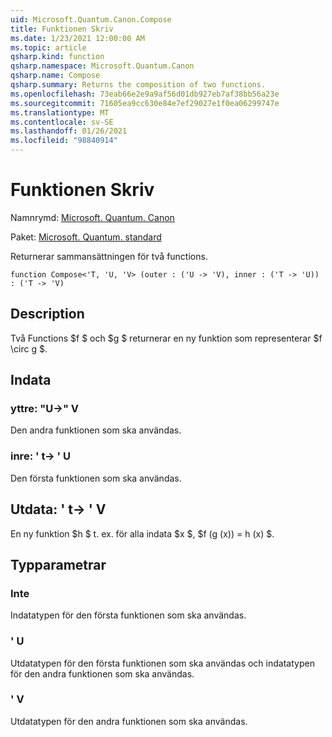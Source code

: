 ```yaml
---
uid: Microsoft.Quantum.Canon.Compose
title: Funktionen Skriv
ms.date: 1/23/2021 12:00:00 AM
ms.topic: article
qsharp.kind: function
qsharp.namespace: Microsoft.Quantum.Canon
qsharp.name: Compose
qsharp.summary: Returns the composition of two functions.
ms.openlocfilehash: 73eab66e2e9a9af56d01db927eb7af38bb56a23e
ms.sourcegitcommit: 71605ea9cc630e84e7ef29027e1f0ea06299747e
ms.translationtype: MT
ms.contentlocale: sv-SE
ms.lasthandoff: 01/26/2021
ms.locfileid: "98840914"
---
```

# <a name="compose-function"></a>Funktionen Skriv

Namnrymd: [Microsoft. Quantum. Canon](xref:Microsoft.Quantum.Canon)

Paket: [Microsoft. Quantum. standard](https://nuget.org/packages/Microsoft.Quantum.Standard)


Returnerar sammansättningen för två functions.

```qsharp
function Compose<'T, 'U, 'V> (outer : ('U -> 'V), inner : ('T -> 'U)) : ('T -> 'V)
```


## <a name="description"></a>Description

Två Functions $f $ och $g $ returnerar en ny funktion som representerar $f \circ g $.

## <a name="input"></a>Indata

### <a name="outer--u---v"></a>yttre: "U->" V

Den andra funktionen som ska användas.


### <a name="inner--t---u"></a>inre: ' t-> ' U

Den första funktionen som ska användas.



## <a name="output--t---v"></a>Utdata: ' t-> ' V

En ny funktion $h $ t. ex. för alla indata $x $, $f (g (x)) = h (x) $.

## <a name="type-parameters"></a>Typparametrar

### <a name="t"></a>Inte

Indatatypen för den första funktionen som ska användas.
### <a name="u"></a>' U

Utdatatypen för den första funktionen som ska användas och indatatypen för den andra funktionen som ska användas.
### <a name="v"></a>' V

Utdatatypen för den andra funktionen som ska användas.
